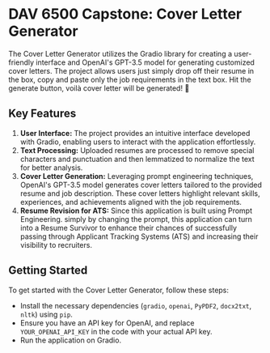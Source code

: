 # DAV 6500 Capstone: Cover Letter Generator
The Cover Letter Generator utilizes the Gradio library for creating a user-friendly interface and OpenAI's GPT-3.5 model for generating customized cover letters. The project allows users just simply drop off their resume in the box, copy and paste only the job requirements in the text box. Hit the generate button, voilà cover letter will be generated! 🎉

## Key Features
1. **User Interface:** The project provides an intuitive interface developed with Gradio, enabling users to interact with the application effortlessly.
2. **Text Processing:** Uploaded resumes are processed to remove special characters and punctuation and then lemmatized to normalize the text for better analysis.
3. **Cover Letter Generation:** Leveraging prompt engineering techniques, OpenAI's GPT-3.5 model generates cover letters tailored to the provided resume and job description. These cover letters highlight relevant skills, experiences, and achievements aligned with the job requirements.
4. **Resume Revision for ATS:** Since this application is built using Prompt Engineering. simply by changing the prompt, this application can turn into a Resume Survivor to enhance their chances of successfully passing through Applicant Tracking Systems (ATS) and increasing their visibility to recruiters.

## Getting Started
To get started with the Cover Letter Generator, follow these steps:
- Install the necessary dependencies (`gradio`, `openai`, `PyPDF2`, `docx2txt`, `nltk`) using `pip`.
- Ensure you have an API key for OpenAI, and replace `YOUR_OPENAI_API_KEY` in the code with your actual API key.
- Run the application on Gradio.
